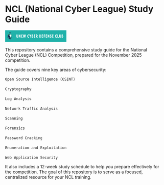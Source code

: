 # NCL (National Cyber League) Study Guide

<a href="https://github.com/Taylorwaldo/uncw-cyber-readme-badge">
  <img width="200" height="38" alt="UNCW Cyber Defense Club" src="https://raw.githubusercontent.com/Taylorwaldo/uncw-cyber-readme-badge/main/assets/UNCW-Cyber-defense-badge-(2).png" />
</a>

This repository contains a comprehensive study guide for the National Cyber League (NCL) Competition, prepared for the November 2025 competition.

The guide covers nine key areas of cybersecurity:

    Open Source Intelligence (OSINT)

    Cryptography

    Log Analysis

    Network Traffic Analysis

    Scanning

    Forensics

    Password Cracking

    Enumeration and Exploitation

    Web Application Security

It also includes a 12-week study schedule to help you prepare effectively for the competition. The goal of this repository is to serve as a focused, centralized resource for your NCL training.
